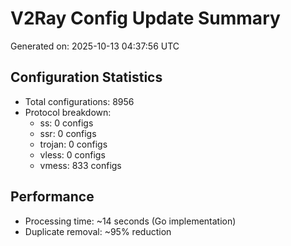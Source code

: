 # V2Ray Config Update Summary
Generated on: 2025-10-13 04:37:56 UTC

## Configuration Statistics
- Total configurations: 8956
- Protocol breakdown:
  - ss: 0 configs
  - ssr: 0 configs
  - trojan: 0 configs
  - vless: 0 configs
  - vmess: 833 configs

## Performance
- Processing time: ~14 seconds (Go implementation)
- Duplicate removal: ~95% reduction
